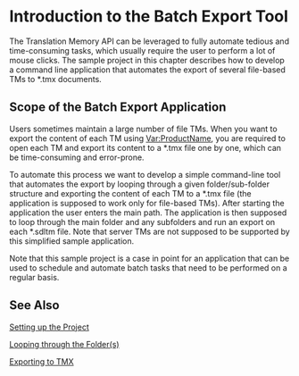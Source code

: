 Introduction to the Batch Export Tool
=====
The Translation Memory API can be leveraged to fully automate tedious and time-consuming tasks, which usually require the user to perform a lot of mouse clicks. The sample project in this chapter describes how to develop a command line application that automates the export of several file-based TMs to *.tmx documents.

Scope of the Batch Export Application
------
Users sometimes maintain a large number of file TMs. When you want to export the content of each TM using <Var:ProductName>, you are required to open each TM and export its content to a *.tmx file one by one, which can be time-consuming and error-prone.

To automate this process we want to develop a simple command-line tool that automates the export by looping through a given folder/sub-folder structure and exporting the content of each TM to a *.tmx file (the application is supposed to work only for file-based TMs). After starting the application the user enters the main path. The application is then supposed to loop through the main folder and any subfolders and run an export on each *.sdltm file. Note that server TMs are not supposed to be supported by this simplified sample application.

Note that this sample project is a case in point for an application that can be used to schedule and automate batch tasks that need to be performed on a regular basis.

See Also
--------
[Setting up the Project](setting_up_the_project.md)

[Looping through the Folder(s)](looping_through_the_folder.md)

[Exporting to TMX](exporting_to_tmx.md)